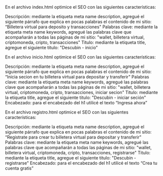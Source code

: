 En el archivo index.html optimice el SEO con las siguientes características:

  Descripción: mediante la etiqueta meta name description, agregué el siguiente párrafo que explica en pocas palabras el contenido de mi sitio: “Billetera virtual para deposito y transacciones" 
  Palabras clave: mediante la etiqueta meta name keywords, agregué las palabras clave que acompañarán a todas las páginas de mi sitio: "wallet, billetera virtual, criptomoneda, cripto, transacciones"
  Titulo: mediante la etiqueta title, agregue el siguiente titulo: "Descubin - inicio"

En el archivo inicio.html optimice el SEO con las siguientes características:

  Descripción: mediante la etiqueta meta name description, agregué el siguiente párrafo que explica en pocas palabras el contenido de mi sitio: “Inicia secion en tu billetera virtual para depositar y transferir" 
  Palabras clave: mediante la etiqueta meta name keywords, agregué las palabras clave que acompañarán a todas las páginas de mi sitio: "wallet, billetera virtual, criptomoneda, cripto, transacciones, iniciar secion" 
  Titulo: mediante la etiqueta title, agregue el siguiente titulo: "Descubin - iniciar seción" 
  Encabezado: para el encabezado del h1 utilicé el texto “Ingresa ahora”

En el archivo registro.html optimice el SEO con las siguientes características:

  Descripción: mediante la etiqueta meta name description, agregué el siguiente párrafo que explica en pocas palabras el contenido de mi sitio: “Registrate para crear tu billetera virtual para depositar y transferir" 
  Palabras clave: mediante la etiqueta meta name keywords, agregué las palabras clave que acompañarán a todas las páginas de mi sitio: "wallet, billetera virtual, criptomoneda, cripto, transacciones, registrarse" 
  Titulo: mediante la etiqueta title, agregue el siguiente titulo: "Descubin - registrarse"
  Encabezado: para el encabezado del h1 utilicé el texto “Crea tu cuenta gratis”
